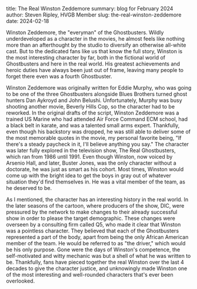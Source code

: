 title: The Real Winston Zeddemore
summary: blog for February 2024 
author: Steven Ripley, HVGB Member
slug: the-real-winston-zeddemore
date: 2024-02-18

Winston Zeddemore, the "everyman" of the Ghostbusters. Wildly underdeveloped as a character in the movies, he almost feels like nothing more than an afterthought by the studio to diversify an otherwise all-white cast. But to the dedicated fans like us that know the full story, Winston is the most interesting character by far, both in the fictional world of Ghostbusters and here in the real world. His greatest achievements and heroic duties have always been just out of frame, leaving many people to forget there even was a fourth Ghostbuster.

Winston Zeddemore was originally written for Eddie Murphy, who was going to be one of the three Ghostbusters alongside Blues Brothers turned ghost hunters Dan Aykroyd and John Belushi. Unfortunately, Murphy was busy shooting another movie, Beverly Hills Cop, so the character had to be reworked. In the original drafts of the script, Winston Zeddemore was a trained US Marine who had attended Air Force Command ECM school, had a black belt in karate, and was a talented small arms expert. Thankfully, even though his backstory was dropped, he was still able to deliver some of the most memorable quotes in the movie, my personal favorite being, "If there's a steady paycheck in it, I'll believe anything you say." The character was later fully explored in the television show, The Real Ghostbusters, which ran from 1986 until 1991. Even though Winston, now voiced by Arsenio Hall, and later, Buster Jones, was the only character without a doctorate, he was just as smart as his cohort. Most times, Winston would come up with the bright idea to get the boys in gray out of whatever situation they'd find themselves in. He was a vital member of the team, as he deserved to be.

As I mentioned, the character has an interesting history in the real world. In the later seasons of the cartoon, where producers of the show, DIC, were pressured by the network to make changes to their already successful show in order to please the target demographic. These changes were overseen by a consulting firm called Q5, who made it clear that Winston was a pointless character. They believed that each of the Ghostbusters represented a part of the body, apart from being the only African American member of the team. He would be referred to as "the driver," which would be his only purpose. Gone were the days of Winston's competence, the self-motivated and witty mechanic was but a shell of what he was written to be. Thankfully, fans have pieced together the real Winston over the last 4 decades to give the character justice, and unknowingly made Winston one of the most interesting and well-rounded characters that's ever been overlooked.
